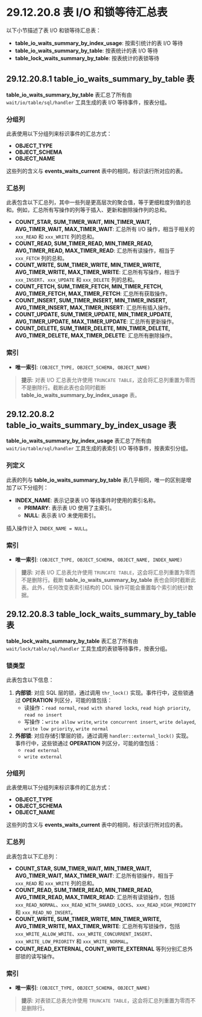 # 29.12.20.8 表 I/O 和锁等待汇总表

以下小节描述了表 I/O 和锁等待汇总表：

- **table_io_waits_summary_by_index_usage**: 按索引统计的表 I/O 等待
- **table_io_waits_summary_by_table**: 按表统计的表 I/O 等待
- **table_lock_waits_summary_by_table**: 按表统计的表锁等待

## 29.12.20.8.1 **table_io_waits_summary_by_table** 表

**table_io_waits_summary_by_table** 表汇总了所有由 `wait/io/table/sql/handler` 工具生成的表 I/O 等待事件，按表分组。

### 分组列
此表使用以下分组列来标识事件的汇总方式：
- **OBJECT_TYPE**
- **OBJECT_SCHEMA**
- **OBJECT_NAME**

这些列的含义与 **events_waits_current** 表中的相同，标识该行所对应的表。

### 汇总列
此表包含以下汇总列，其中一些列是更高层次的聚合值，等于更细粒度列值的总和。例如，汇总所有写操作的列等于插入、更新和删除操作列的总和。

- **COUNT_STAR, SUM_TIMER_WAIT, MIN_TIMER_WAIT, AVG_TIMER_WAIT, MAX_TIMER_WAIT**: 汇总所有 I/O 操作，相当于相关的 `xxx_READ` 和 `xxx_WRITE` 列的总和。
- **COUNT_READ, SUM_TIMER_READ, MIN_TIMER_READ, AVG_TIMER_READ, MAX_TIMER_READ**: 汇总所有读操作，相当于 `xxx_FETCH` 列的总和。
- **COUNT_WRITE, SUM_TIMER_WRITE, MIN_TIMER_WRITE, AVG_TIMER_WRITE, MAX_TIMER_WRITE**: 汇总所有写操作，相当于 `xxx_INSERT`、`xxx_UPDATE` 和 `xxx_DELETE` 列的总和。
- **COUNT_FETCH, SUM_TIMER_FETCH, MIN_TIMER_FETCH, AVG_TIMER_FETCH, MAX_TIMER_FETCH**: 汇总所有获取操作。
- **COUNT_INSERT, SUM_TIMER_INSERT, MIN_TIMER_INSERT, AVG_TIMER_INSERT, MAX_TIMER_INSERT**: 汇总所有插入操作。
- **COUNT_UPDATE, SUM_TIMER_UPDATE, MIN_TIMER_UPDATE, AVG_TIMER_UPDATE, MAX_TIMER_UPDATE**: 汇总所有更新操作。
- **COUNT_DELETE, SUM_TIMER_DELETE, MIN_TIMER_DELETE, AVG_TIMER_DELETE, MAX_TIMER_DELETE**: 汇总所有删除操作。

### 索引
- **唯一索引**: `(OBJECT_TYPE, OBJECT_SCHEMA, OBJECT_NAME)`

> **提示**: 对表 I/O 汇总表允许使用 `TRUNCATE TABLE`，这会将汇总列重置为零而不是删除行。截断此表也会同时截断 **table_io_waits_summary_by_index_usage** 表。

## 29.12.20.8.2 **table_io_waits_summary_by_index_usage** 表

**table_io_waits_summary_by_index_usage** 表汇总了所有由 `wait/io/table/sql/handler` 工具生成的表索引 I/O 等待事件，按表索引分组。

### 列定义
此表的列与 **table_io_waits_summary_by_table** 表几乎相同，唯一的区别是增加了以下分组列：
- **INDEX_NAME**: 表示记录表 I/O 等待事件时使用的索引名称。
  - **PRIMARY**: 表示表 I/O 使用了主索引。
  - **NULL**: 表示表 I/O 未使用索引。

插入操作计入 `INDEX_NAME = NULL`。

### 索引
- **唯一索引**: `(OBJECT_TYPE, OBJECT_SCHEMA, OBJECT_NAME, INDEX_NAME)`

> **提示**: 对表 I/O 汇总表允许使用 `TRUNCATE TABLE`，这会将汇总列重置为零而不是删除行。截断 **table_io_waits_summary_by_table** 表也会同时截断此表。此外，任何改变表索引结构的 DDL 操作可能会重置每个索引的统计数据。

## 29.12.20.8.3 **table_lock_waits_summary_by_table** 表

**table_lock_waits_summary_by_table** 表汇总了所有由 `wait/lock/table/sql/handler` 工具生成的表锁等待事件，按表分组。

### 锁类型
此表包含以下信息：
1. **内部锁**: 对应 SQL 层的锁，通过调用 `thr_lock()` 实现。事件行中，这些锁通过 **OPERATION** 列区分，可能的值包括：
   - 读操作：`read normal`, `read with shared locks`, `read high priority`, `read no insert`
   - 写操作：`write allow write`, `write concurrent insert`, `write delayed`, `write low priority`, `write normal`
2. **外部锁**: 对应存储引擎层的锁，通过调用 `handler::external_lock()` 实现。事件行中，这些锁通过 **OPERATION** 列区分，可能的值包括：
   - `read external`
   - `write external`

### 分组列
此表使用以下分组列来标识事件的汇总方式：
- **OBJECT_TYPE**
- **OBJECT_SCHEMA**
- **OBJECT_NAME**

这些列的含义与 **events_waits_current** 表中的相同，标识该行所对应的表。

### 汇总列
此表包含以下汇总列：
- **COUNT_STAR, SUM_TIMER_WAIT, MIN_TIMER_WAIT, AVG_TIMER_WAIT, MAX_TIMER_WAIT**: 汇总所有锁操作，相当于 `xxx_READ` 和 `xxx_WRITE` 列的总和。
- **COUNT_READ, SUM_TIMER_READ, MIN_TIMER_READ, AVG_TIMER_READ, MAX_TIMER_READ**: 汇总所有读锁操作，包括 `xxx_READ_NORMAL`、`xxx_READ_WITH_SHARED_LOCKS`、`xxx_READ_HIGH_PRIORITY` 和 `xxx_READ_NO_INSERT`。
- **COUNT_WRITE, SUM_TIMER_WRITE, MIN_TIMER_WRITE, AVG_TIMER_WRITE, MAX_TIMER_WRITE**: 汇总所有写锁操作，包括 `xxx_WRITE_ALLOW_WRITE`、`xxx_WRITE_CONCURRENT_INSERT`、`xxx_WRITE_LOW_PRIORITY` 和 `xxx_WRITE_NORMAL`。
- **COUNT_READ_EXTERNAL, COUNT_WRITE_EXTERNAL** 等列分别汇总外部锁的读写操作。

### 索引
- **唯一索引**: `(OBJECT_TYPE, OBJECT_SCHEMA, OBJECT_NAME)`

> **提示**: 对表锁汇总表允许使用 `TRUNCATE TABLE`，这会将汇总列重置为零而不是删除行。